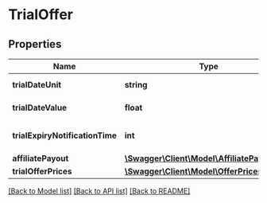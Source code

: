 # TrialOffer

## Properties
Name | Type | Description | Notes
------------ | ------------- | ------------- | -------------
**trialDateUnit** | **string** | Trial Date Unit | [optional] 
**trialDateValue** | **float** | Trial Date Value | [optional] 
**trialExpiryNotificationTime** | **int** | Trial Expiry Notification Time | [optional] 
**affiliatePayout** | [**\Swagger\Client\Model\AffiliatePayoutItem**](AffiliatePayoutItem.md) |  | [optional] 
**trialOfferPrices** | [**\Swagger\Client\Model\OfferPrices**](OfferPrices.md) |  | [optional] 

[[Back to Model list]](../README.md#documentation-for-models) [[Back to API list]](../README.md#documentation-for-api-endpoints) [[Back to README]](../README.md)



